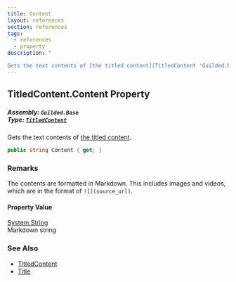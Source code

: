 ```yaml
---
title: Content
layout: references
section: references
tags:
  - references
  - property
description: "

Gets the text contents of [the titled content](TitledContent 'Guilded.Base.Content.TitledContent')."
---
```


## TitledContent.Content Property
##### **Assembly:** `Guilded.Base`<br/>**Type:** [`TitledContent`](TitledContent 'Guilded.Base.Content.TitledContent')

Gets the text contents of [the titled content](TitledContent 'Guilded.Base.Content.TitledContent').

```csharp
public string Content { get; }
```

### Remarks
  
The contents are formatted in Markdown. This includes images and videos, which are in the format of `![](source_url)`.

#### Property Value
[System.String](https://docs.microsoft.com/en-us/dotnet/api/System.String 'System.String')  
Markdown string

### See Also
- [TitledContent](TitledContent 'Guilded.Base.Content.TitledContent')
- [Title](TitledContent.Title 'Guilded.Base.Content.TitledContent.Title')